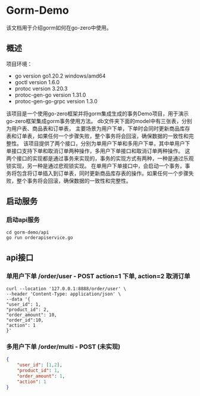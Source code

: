 # Gorm-Demo #
该文档用于介绍gorm如何在go-zero中使用。

## 概述 ##
项目环境：
- go version go1.20.2 windows/amd64
- goctl version 1.6.0
- protoc version 3.20.3
- protoc-gen-go version 1.31.0
- protoc-gen-go-grpc version 1.3.0 

该项目是一个使用go-zero框架并将gorm集成生成的事务Demo项目，用于演示go-zero框架集成gorm事务使用方法。
db文件夹下面的model中有三张表，分别为用户表、商品表和订单表， 主要场景为用户下单，下单时会同时更新商品库存表和订单表，如果任何一个步骤失败，整个事务将会回滚，确保数据的一致性和完整性。
该项目提供了两个接口，分别为单用户下单和多用户下单，其中单用户下单接口支持下单和取消订单两种操作，多用户下单接口和取消订单两种操作。
这两个接口的实现都是通过事务来实现的，事务的实现方式有两种，一种是通过乐观锁实现，另一种是通过悲观锁实现。
在单用户下单接口中，会启动一个事务，事务将包含将订单插入到订单表，同时更新商品库存表的操作。如果任何一个步骤失败，整个事务将会回滚，确保数据的一致性和完整性。

## 启动服务 ##
### 启动api服务 ###
```shell
cd gorm-demo/api
go run orderapiservice.go
```

## api接口 ##
### 单用户下单 /order/user - POST action=1 下单, action=2 取消订单 ###
```shell
curl --location '127.0.0.1:8888/order/user' \
--header 'Content-Type: application/json' \
--data '{
"user_id": 1,
"product_id": 2,
"order_amount": 10,
"order_id":10,
"action": 1
}'
```

### 多用户下单 /order/multi - POST (未实现) ###
```json
{
    "user_id": [1,2],
    "product_id": 1,
    "order_amount": 1,
    "action": 1 
}
```